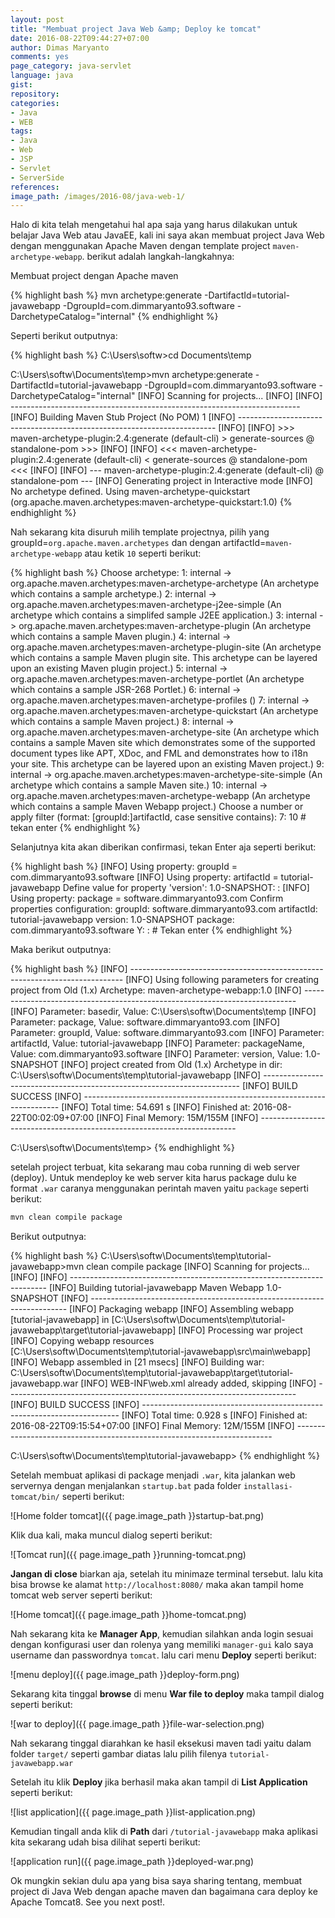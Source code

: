 ```yaml
---
layout: post
title: "Membuat project Java Web &amp; Deploy ke tomcat"
date: 2016-08-22T09:44:27+07:00
author: Dimas Maryanto
comments: yes
page_category: java-servlet
language: java
gist:
repository:
categories:
- Java
- WEB
tags:
- Java
- Web
- JSP
- Servlet
- ServerSide
references:
image_path: /images/2016-08/java-web-1/
---
```


Halo di kita telah mengetahui hal apa saja yang harus dilakukan untuk belajar Java Web atau JavaEE, kali ini saya akan membuat project Java Web dengan menggunakan Apache Maven dengan template project ```maven-archetype-webapp```. berikut adalah langkah-langkahnya:

<!--more-->

Membuat project dengan Apache maven

{% highlight bash %}
mvn archetype:generate
  -DartifactId=tutorial-javawebapp
  -DgroupId=com.dimmaryanto93.software
  -DarchetypeCatalog="internal"
{% endhighlight %}

Seperti berikut outputnya:

{% highlight bash %}
C:\Users\softw>cd Documents\temp

C:\Users\softw\Documents\temp>mvn archetype:generate -DartifactId=tutorial-javawebapp -DgroupId=com.dimmaryanto93.software -DarchetypeCatalog="internal"
[INFO] Scanning for projects...
[INFO]
[INFO] ------------------------------------------------------------------------
[INFO] Building Maven Stub Project (No POM) 1
[INFO] ------------------------------------------------------------------------
[INFO]
[INFO] >>> maven-archetype-plugin:2.4:generate (default-cli) > generate-sources @ standalone-pom >>>
[INFO]
[INFO] <<< maven-archetype-plugin:2.4:generate (default-cli) < generate-sources @ standalone-pom <<<
[INFO]
[INFO] --- maven-archetype-plugin:2.4:generate (default-cli) @ standalone-pom ---
[INFO] Generating project in Interactive mode
[INFO] No archetype defined. Using maven-archetype-quickstart (org.apache.maven.archetypes:maven-archetype-quickstart:1.0)
{% endhighlight %}

Nah sekarang kita disuruh milih template projectnya, pilih yang groupId=```org.apache.maven.archetypes``` dan dengan artifactId=```maven-archetype-webapp``` atau ketik ```10``` seperti berikut:

{% highlight bash %}
Choose archetype:
1: internal -> org.apache.maven.archetypes:maven-archetype-archetype (An archetype which contains a sample archetype.)
2: internal -> org.apache.maven.archetypes:maven-archetype-j2ee-simple (An archetype which contains a simplifed sample J2EE application.)
3: internal -> org.apache.maven.archetypes:maven-archetype-plugin (An archetype which contains a sample Maven plugin.)
4: internal -> org.apache.maven.archetypes:maven-archetype-plugin-site (An archetype which contains a sample Maven plugin site.
      This archetype can be layered upon an existing Maven plugin project.)
5: internal -> org.apache.maven.archetypes:maven-archetype-portlet (An archetype which contains a sample JSR-268 Portlet.)
6: internal -> org.apache.maven.archetypes:maven-archetype-profiles ()
7: internal -> org.apache.maven.archetypes:maven-archetype-quickstart (An archetype which contains a sample Maven project.)
8: internal -> org.apache.maven.archetypes:maven-archetype-site (An archetype which contains a sample Maven site which demonstrates
      some of the supported document types like APT, XDoc, and FML and demonstrates how
      to i18n your site. This archetype can be layered upon an existing Maven project.)
9: internal -> org.apache.maven.archetypes:maven-archetype-site-simple (An archetype which contains a sample Maven site.)
10: internal -> org.apache.maven.archetypes:maven-archetype-webapp (An archetype which contains a sample Maven Webapp project.)
Choose a number or apply filter (format: [groupId:]artifactId, case sensitive contains): 7: 10 # tekan enter
{% endhighlight %}

Selanjutnya kita akan diberikan confirmasi, tekan Enter aja seperti berikut:

{% highlight bash %}
[INFO] Using property: groupId = com.dimmaryanto93.software
[INFO] Using property: artifactId = tutorial-javawebapp
Define value for property 'version':  1.0-SNAPSHOT: :
[INFO] Using property: package = software.dimmaryanto93.com
Confirm properties configuration:
groupId: software.dimmaryanto93.com
artifactId: tutorial-javawebapp
version: 1.0-SNAPSHOT
package: com.dimmaryanto93.software
 Y: : # Tekan enter
{% endhighlight %}

Maka berikut outputnya:

{% highlight bash %}
[INFO] ----------------------------------------------------------------------------
[INFO] Using following parameters for creating project from Old (1.x) Archetype: maven-archetype-webapp:1.0
[INFO] ----------------------------------------------------------------------------
[INFO] Parameter: basedir, Value: C:\Users\softw\Documents\temp
[INFO] Parameter: package, Value: software.dimmaryanto93.com
[INFO] Parameter: groupId, Value: software.dimmaryanto93.com
[INFO] Parameter: artifactId, Value: tutorial-javawebapp
[INFO] Parameter: packageName, Value: com.dimmaryanto93.software
[INFO] Parameter: version, Value: 1.0-SNAPSHOT
[INFO] project created from Old (1.x) Archetype in dir: C:\Users\softw\Documents\temp\tutorial-javawebapp
[INFO] ------------------------------------------------------------------------
[INFO] BUILD SUCCESS
[INFO] ------------------------------------------------------------------------
[INFO] Total time: 54.691 s
[INFO] Finished at: 2016-08-22T00:02:09+07:00
[INFO] Final Memory: 15M/155M
[INFO] ------------------------------------------------------------------------

C:\Users\softw\Documents\temp>
{% endhighlight %}

setelah project terbuat, kita sekarang mau coba running di web server (deploy). Untuk mendeploy ke web server kita harus package dulu ke format `.war` caranya menggunakan perintah maven yaitu ```package``` seperti berikut:

```bash
mvn clean compile package
```

Berikut outputnya:

{% highlight bash %}
C:\Users\softw\Documents\temp\tutorial-javawebapp>mvn clean compile package
[INFO] Scanning for projects...
[INFO]
[INFO] ------------------------------------------------------------------------
[INFO] Building tutorial-javawebapp Maven Webapp 1.0-SNAPSHOT
[INFO] ------------------------------------------------------------------------
[INFO] Packaging webapp
[INFO] Assembling webapp [tutorial-javawebapp] in [C:\Users\softw\Documents\temp\tutorial-javawebapp\target\tutorial-javawebapp]
[INFO] Processing war project
[INFO] Copying webapp resources [C:\Users\softw\Documents\temp\tutorial-javawebapp\src\main\webapp]
[INFO] Webapp assembled in [21 msecs]
[INFO] Building war: C:\Users\softw\Documents\temp\tutorial-javawebapp\target\tutorial-javawebapp.war
[INFO] WEB-INF\web.xml already added, skipping
[INFO] ------------------------------------------------------------------------
[INFO] BUILD SUCCESS
[INFO] ------------------------------------------------------------------------
[INFO] Total time: 0.928 s
[INFO] Finished at: 2016-08-22T09:15:54+07:00
[INFO] Final Memory: 12M/155M
[INFO] ------------------------------------------------------------------------

C:\Users\softw\Documents\temp\tutorial-javawebapp>
{% endhighlight %}

Setelah membuat aplikasi di package menjadi ```.war```, kita jalankan web servernya dengan menjalankan ```startup.bat``` pada folder ```installasi-tomcat/bin/``` seperti berikut:

![Home folder tomcat]({{ page.image_path }}startup-bat.png)

Klik dua kali, maka muncul dialog seperti berikut:

![Tomcat run]({{ page.image_path }}running-tomcat.png)

**Jangan di close** biarkan aja, setelah itu minimaze terminal tersebut. lalu kita bisa browse ke alamat ```http://localhost:8080/``` maka akan tampil home tomcat web server seperti berikut:

![Home tomcat]({{ page.image_path }}home-tomcat.png)

Nah sekarang kita ke **Manager App**, kemudian silahkan anda login sesuai dengan konfigurasi user dan rolenya yang memiliki ```manager-gui``` kalo saya username dan passwordnya ```tomcat```. lalu cari menu **Deploy** seperti berikut:

![menu deploy]({{ page.image_path }}deploy-form.png)

Sekarang kita tinggal **browse** di menu **War file to deploy** maka tampil dialog seperti berikut:

![war to deploy]({{ page.image_path }}file-war-selection.png)

Nah sekarang tinggal diarahkan ke hasil eksekusi maven tadi yaitu dalam folder ```target/``` seperti gambar diatas lalu pilih filenya ```tutorial-javawebapp.war```

Setelah itu klik **Deploy** jika berhasil maka akan tampil di **List Application** seperti berikut:

![list application]({{ page.image_path }}list-application.png)

Kemudian tingall anda klik di **Path** dari ```/tutorial-javawebapp``` maka aplikasi kita sekarang udah bisa dilihat seperti berikut:

![application run]({{ page.image_path }}deployed-war.png)

Ok mungkin sekian dulu apa yang bisa saya sharing tentang, membuat project di Java Web dengan apache maven dan bagaimana cara deploy ke Apache Tomcat8. See you next post!.
